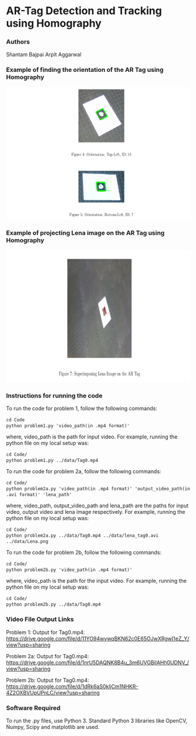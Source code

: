 # AR-Tag Detection and Tracking using Homography


### Authors
Shantam Bajpai
Arpit Aggarwal


### Example of finding the orientation of the AR Tag using Homography
![Screenshot](outputs/output2.jpg)


### Example of projecting Lena image on the AR Tag using Homography
![Screenshot](outputs/output3.jpg)


### Instructions for running the code
To run the code for problem 1, follow the following commands:

```
cd Code
python problem1.py 'video_path(in .mp4 format)'
```
where, video_path is the path for input video. For example, running the python file on my local setup was:

```
cd Code/
python problem1.py ../data/Tag0.mp4
```


To run the code for problem 2a, follow the following commands:

```
cd Code/
python problem2a.py 'video_path(in .mp4 format)' 'output_video_path(in .avi format)' 'lena_path'
```
where, video_path, output_video_path and lena_path are the paths for input video, output video and lena image respectively. For example, running the python file on my local setup was:

```
cd Code/
python problem2a.py ../data/Tag0.mp4 ../data/lena_tag0.avi ../data/Lena.png
```


To run the code for problem 2b, follow the following commands:

```
cd Code/
python problem2b.py 'video_path(in .mp4 format)'
```
where, video_path is the path for the input video. For example, running the python file on my local setup was:

```
cd Code/
python problem2b.py ../data/Tag0.mp4
```


### Video File Output Links
Problem 1:
Output for Tag0.mp4: 
https://drive.google.com/file/d/11YO94wywqBKN62c0E65OJwXRgwI1eZ_Y/view?usp=sharing

Problem 2a:
Output for Tag0.mp4: 
https://drive.google.com/file/d/1nrU5DAQNK8B4u_3m6UVGBilAHh0UDNV_/view?usp=sharing

Problem 2b:
Output for Tag0.mp4: 
https://drive.google.com/file/d/1dRk6aS0kljCm1NHKR-4Z2OXBVUpUPnLC/view?usp=sharing


### Software Required
To run the .py files, use Python 3. Standard Python 3 libraries like OpenCV, Numpy, Scipy and matplotlib are used.
